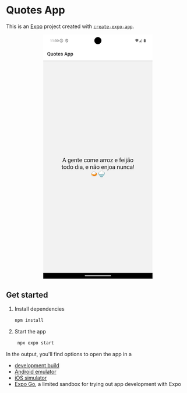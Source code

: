 # Quotes App

This is an [Expo](https://expo.dev) project created with [`create-expo-app`](https://www.npmjs.com/package/create-expo-app).

<p align="center">
   <img src="/.github/screenshot.png" width="300px">
</p>

## Get started

1. Install dependencies

   ```bash
   npm install
   ```

2. Start the app

   ```bash
    npx expo start
   ```

In the output, you'll find options to open the app in a

- [development build](https://docs.expo.dev/develop/development-builds/introduction/)
- [Android emulator](https://docs.expo.dev/workflow/android-studio-emulator/)
- [iOS simulator](https://docs.expo.dev/workflow/ios-simulator/)
- [Expo Go](https://expo.dev/go), a limited sandbox for trying out app development with Expo
